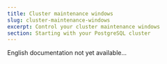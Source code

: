 ```yaml
---
title: Cluster maintenance windows
slug: cluster-maintenance-windows
excerpt: Control your cluster maintenance windows
section: Starting with your PostgreSQL cluster
---
```


English documentation not yet available...
